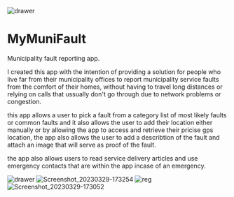 ![drawer](https://user-images.githubusercontent.com/116881521/228702795-a882909e-b777-46ca-8863-2aec44425469.jpg)


# MyMuniFault
Municipality fault reporting app.

I created this app with the intention of providing a solution for people who live far from their municipality offices to report municipality service faults from the comfort of their homes, without having to travel long distances or relying on calls that ussually don't go through due to network problems or congestion.

this app allows a user to pick a fault from a category list of most likely faults or common faults and it also allows the user to add their location either manually or by allowing the app to access and retrieve their pricise gps location, the app also allows the user to add a describtion of the fault and attach an image that will serve as proof of the fault. 

the app also allows users to read service delivery articles and use emergency contacts that are within the app incase of an emergency.

![drawer](https://user-images.githubusercontent.com/116881521/228702795-a882909e-b777-46ca-8863-2aec44425469.jpg)
![Screenshot_20230329-173254](https://user-images.githubusercontent.com/116881521/228702692-27cc2b22-b9eb-4359-add0-c329fac18d2b.jpg)
![reg](https://user-images.githubusercontent.com/116881521/228702191-db2b5067-4900-4844-a27f-f571601268f2.jpg)
![Screenshot_20230329-173052](https://user-images.githubusercontent.com/116881521/228702140-4ae027ef-61bb-45f0-b39e-504840b06daa.jpg)






